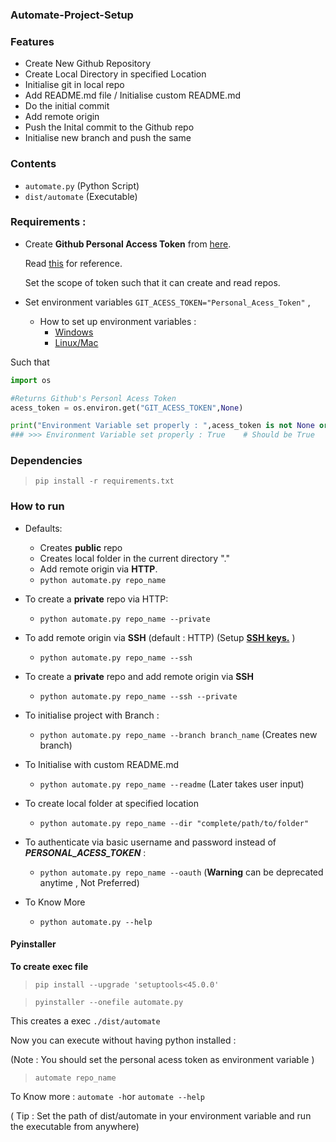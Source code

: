 ### Automate-Project-Setup


### Features

- Create New Github Repository
- Create Local Directory in specified Location
- Initialise git in local repo
- Add README.md file / Initialise custom README.md
- Do the initial commit
- Add remote origin 
- Push the Inital commit to the Github repo
- Initialise new branch and push the same

### Contents 
- `automate.py` (Python Script)
- `dist/automate` (Executable)

### Requirements :

- Create **Github Personal Access Token** from [here](https://github.com/settings/tokens).

    Read [this](https://help.github.com/en/github/authenticating-to-github/creating-a-personal-access-token-for-the-command-line) for reference.

    Set the scope of token such that it can create and read repos.
- Set environment variables `GIT_ACESS_TOKEN="Personal_Acess_Token"` , 

    - How to set up environment variables :
        - [Windows](https://www.youtube.com/watch?v=IolxqkL7cD8) 
        -   [Linux/Mac](https://www.youtube.com/watch?v=5iWhQWVXosU)


Such that 
```python
import os

#Returns Github's Personl Acess Token
acess_token = os.environ.get("GIT_ACESS_TOKEN",None) 

print("Environment Variable set properly : ",acess_token is not None or acess_token !="")
### >>> Environment Variable set properly : True    # Should be True
```

### Dependencies
> `pip install -r requirements.txt`

### How to run
- Defaults:
    - Creates **public** repo
    - Creates local folder in the current directory "."
    - Add remote origin via **HTTP**.
    - `python automate.py repo_name`
    
- To create a **private** repo via HTTP:
    - `python automate.py repo_name --private`
- To add remote origin via **SSH** (default : HTTP) (Setup [**SSH keys.**](https://help.github.com/en/enterprise/2.15/user/articles/adding-a-new-ssh-key-to-your-github-account) )
    - `python automate.py repo_name --ssh`
- To create a **private** repo and add remote origin via **SSH** 
    - `python automate.py repo_name --ssh --private`
- To initialise project with Branch :
    - `python automate.py repo_name --branch branch_name` (Creates new branch)
- To Initialise with custom README.md
    - `python automate.py repo_name --readme` (Later takes user input)
- To create local folder at specified location
    - `python automate.py repo_name --dir "complete/path/to/folder"`
- To authenticate via basic username and password instead of __*PERSONAL_ACESS_TOKEN*__ :
    - `python automate.py repo_name --oauth` (**Warning** can be deprecated anytime , Not Preferred)
- To Know More
    - `python automate.py --help`
    
    
#### Pyinstaller

**To create exec file** 

> `pip install --upgrade 'setuptools<45.0.0'`

> `pyinstaller --onefile automate.py`

This creates a exec `./dist/automate`

Now you can execute without having python installed :

(Note : You should set the personal acess token as environment variable )

> `automate repo_name`

To Know more : `automate -h`or `automate --help`

( Tip : Set the path of dist/automate in your environment variable and run the executable from anywhere)




